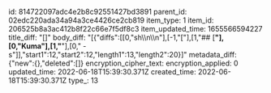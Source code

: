id: 814722097adc4e2b8c92551427bd3891
parent_id: 02edc220ada34a94a3ce4426ce2cb819
item_type: 1
item_id: 206525b8a3ac412b8f22c66e7f5df8c3
item_updated_time: 1655566594227
title_diff: "[]"
body_diff: "[{\"diffs\":[[0,\"sh\\\n\\\n\"],[-1,\"[\"],[1,\"## [**\"],[0,\"Kuma\"],[1,\"**\"],[0,\" - s\"]],\"start1\":12,\"start2\":12,\"length1\":13,\"length2\":20}]"
metadata_diff: {"new":{},"deleted":[]}
encryption_cipher_text: 
encryption_applied: 0
updated_time: 2022-06-18T15:39:30.371Z
created_time: 2022-06-18T15:39:30.371Z
type_: 13